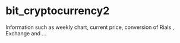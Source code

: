 # bit_cryptocurrency2
Information such as weekly chart, current price, conversion of Rials , Exchange and ...
